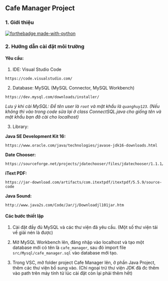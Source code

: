 ## Cafe Manager Project	

### 1. Giới thiệu	

[![forthebadge made-with-python](http://ForTheBadge.com/images/badges/made-with-java.svg)](https://www.java.com/)	

### 2. Hướng dẫn cài đặt môi trường 	

#### Yêu cầu:	


1.  IDE:                    Visual Studio Code
```
https://code.visualstudio.com/
```
2.  Database:               MySQL (MySQL Connector, MySQL Workbench) 
```
https://dev.mysql.com/downloads/installer/
```
*Lưu ý khi cài MySQL: Để tên user là `root` và mật khẩu là `quanghuy123`. (Nếu không thì vào trong code sửa lại ở class ConnectSQL.java cho giống tên và mật khẩu bạn đã cài cho localhost)*

3.  Library:                

**Java SE Development Kit 16:**     
```
https://www.oracle.com/java/technologies/javase-jdk16-downloads.html
```
**Date Chooser:**                    
```
https://sourceforge.net/projects/jdatechooser/files/jdatechooser/1.1.1/jdatechooser_bin_doc_1_1_1.zip/download
```
**iText PDF:**                       
```
https://jar-download.com/artifacts/com.itextpdf/itextpdf/5.5.9/source-code
```
**Java Sound:**                     
```
http://www.java2s.com/Code/Jar/j/Downloadjl101jar.htm
```


#### Các bước thiết lập	


1. Cài đặt đầy đủ MySQL và các thư viện đã yêu cầu. (Một số thư viện tải về giải nén là được)

2. Mở MySQL Workbench lên, đăng nhập vào localhost và tạo một database mới có tên là `cafe_manager`, sau đó import file `src/Mysql/cafe_manager.sql` vào database mới tạo.	

3. Trong VSC, mở folder project Cafe Manager lên, ở phần Java Project, thêm các thư viện bổ sung vào. (Chỉ ngoại trừ thư viện JDK đã đc thêm vào path trên máy tính từ lúc cài đặt còn lại phải thêm hết)


